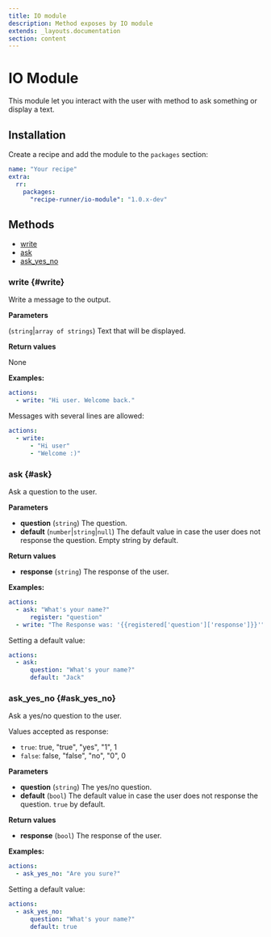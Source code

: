 ```yaml
---
title: IO module
description: Method exposes by IO module
extends: _layouts.documentation
section: content
---
```


# IO Module

This module let you interact with the user with method to ask something or display a text.

## Installation

Create a recipe and add the module to the `packages` section:

```yaml
name: "Your recipe"
extra:
  rr:
    packages:
      "recipe-runner/io-module": "1.0.x-dev"
```
## Methods

* [write](#write)
* [ask](#ask)
* [ask_yes_no](#ask_yes_no)

### write {#write}

Write a message to the output.

**Parameters**

(`string`|`array of strings`) Text that will be displayed.

**Return values**

None

**Examples:**

```yaml
actions:
  - write: "Hi user. Welcome back."
```

Messages with several lines are allowed:

```yaml
actions:
  - write: 
      - "Hi user"
      - "Welcome :)"
```

### ask {#ask}

Ask a question to the user.

**Parameters**

* **question** (`string`) The question.
* **default** (`number`|`string`|`null`) The default value in case the user does not response the question. Empty string by default.

**Return values**

* **response** (`string`) The response of the user.

**Examples:**
```yaml
actions:
  - ask: "What's your name?"
      register: "question"
  - write: "The Response was: '{{registered['question']['response']}}'"
```

Setting a default value:

```yaml
actions:
  - ask:
      question: "What's your name?"
      default: "Jack"
```

### ask_yes_no {#ask_yes_no}

Ask a yes/no question to the user.

Values accepted as response:

* `true`: true, "true", "yes", "1", 1
* `false`: false, "false", "no", "0", 0

**Parameters**

* **question** (`string`) The yes/no question.
* **default** (`bool`) The default value in case the user does not response the question. `true` by default.

**Return values**

* **response** (`bool`) The response of the user.

**Examples:**

```yaml
actions:
  - ask_yes_no: "Are you sure?"
```

Setting a default value:

```yaml
actions:
  - ask_yes_no:
      question: "What's your name?"
      default: true
```
